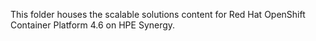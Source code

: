 This folder houses the scalable solutions content for Red Hat OpenShift Container Platform 4.6 on HPE Synergy. 
